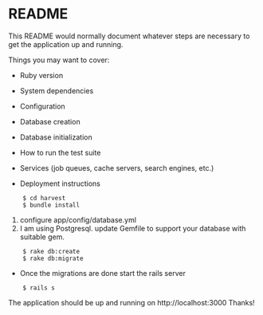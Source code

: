 # README

This README would normally document whatever steps are necessary to get the
application up and running.

Things you may want to cover:

* Ruby version

* System dependencies

* Configuration

* Database creation

* Database initialization

* How to run the test suite

* Services (job queues, cache servers, search engines, etc.)

* Deployment instructions

```
    $ cd harvest
    $ bundle install
```

1. configure app/config/database.yml
2. I am using Postgresql. update Gemfile to support your database with suitable gem.


```
    $ rake db:create
    $ rake db:migrate
```
* Once the migrations are done start the rails server

```
    $ rails s

```
The application should be up and running on http://localhost:3000
Thanks!
